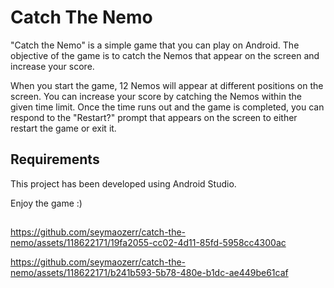 # Catch The Nemo 

"Catch the Nemo" is a simple game that you can play on Android. The objective of the game is to catch the Nemos that appear on the screen and increase your score.

When you start the game, 12 Nemos will appear at different positions on the screen. You can increase your score by catching the Nemos within the given time limit. Once the time runs out and the game is completed, you can respond to the "Restart?" prompt that appears on the screen to either restart the game or exit it.

## Requirements
This project has been developed using Android Studio.

Enjoy the game :)

##

https://github.com/seymaozerr/catch-the-nemo/assets/118622171/19fa2055-cc02-4d11-85fd-5958cc4300ac

https://github.com/seymaozerr/catch-the-nemo/assets/118622171/b241b593-5b78-480e-b1dc-ae449be61caf





